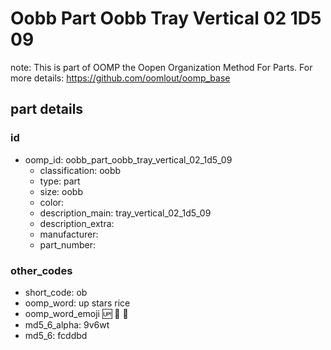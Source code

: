 # Oobb Part Oobb Tray Vertical 02 1D5 09  

note: This is part of OOMP the Oopen Organization Method For Parts. For more details: https://github.com/oomlout/oomp_base

##  part details





### id
* oomp_id: oobb_part_oobb_tray_vertical_02_1d5_09
  * classification: oobb
  * type: part
  * size: oobb
  * color: 
  * description_main: tray_vertical_02_1d5_09
  * description_extra: 
  * manufacturer: 
  * part_number: 

### other_codes
* short_code: ob
* oomp_word: up stars rice
* oomp_word_emoji :up: :stars: :rice:
* md5_6_alpha: 9v6wt
* md5_6: fcddbd